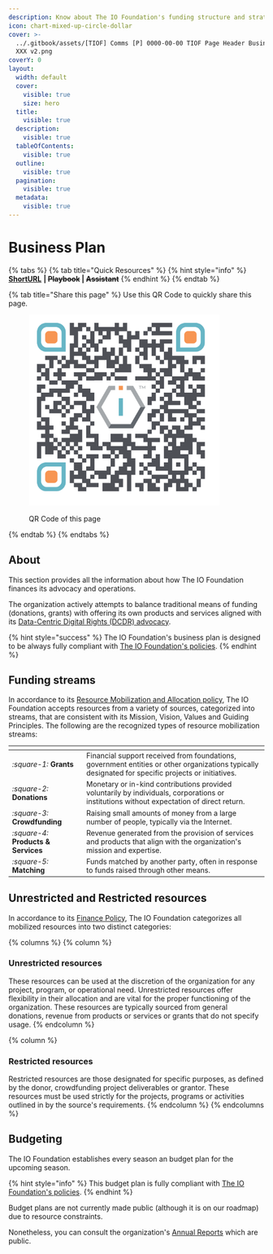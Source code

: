 ```yaml
---
description: Know about The IO Foundation's funding structure and strategy.
icon: chart-mixed-up-circle-dollar
cover: >-
  ../.gitbook/assets/[TIOF] Comms [P] 0000-00-00 TIOF Page Header Business Plan
  XXX v2.png
coverY: 0
layout:
  width: default
  cover:
    visible: true
    size: hero
  title:
    visible: true
  description:
    visible: true
  tableOfContents:
    visible: true
  outline:
    visible: true
  pagination:
    visible: true
  metadata:
    visible: true
---
```


# Business Plan

{% tabs %}
{% tab title="Quick Resources" %}
{% hint style="info" %}
[**ShortURL**](https://short.theiofoundation.org/TIOFBusinessPlan) **|&#x20;**~~**Playbook**~~**&#x20;|&#x20;**~~**Assistant**~~
{% endhint %}
{% endtab %}

{% tab title="Share this page" %}
Use this QR Code to quickly share this page.

<figure><img src="../.gitbook/assets/TIOFTIOFBusinessPlan_4096x4096.png" alt="" width="375"><figcaption><p>QR Code of this page</p></figcaption></figure>
{% endtab %}
{% endtabs %}

## About

This section provides all the information about how The IO Foundation finances its advocacy and operations.

The organization actively attempts to balance traditional means of funding (donations, grants) with offering its own products and services aligned with its [Data-Centric Digital Rights (DCDR) advocacy](https://short.theiofoundation.org/TIOFDCDRDocs).

{% hint style="success" %}
The IO Foundation's business plan is designed to be always fully compliant with [The IO Foundation's policies](https://short.theiofoundation.org/TIOFPolicies).
{% endhint %}

## **Funding streams**

In accordance to its [Resource Mobilization and Allocation policy](https://short.theiofoundation.org/TIOFPolicyRMA), The IO Foundation accepts resources from a variety of sources, categorized into streams, that are consistent with its Mission, Vision, Values and Guiding Principles. The following are the recognized types of resource mobilization streams:

<table data-view="cards"><thead><tr><th></th><th></th></tr></thead><tbody><tr><td><i class="fa-square-1">:square-1:</i>  <strong>Grants</strong></td><td>Financial support received from foundations, government entities or other organizations typically designated for specific projects or initiatives.</td></tr><tr><td><i class="fa-square-2">:square-2:</i>  <strong>Donations</strong></td><td>Monetary or in-kind contributions provided voluntarily by individuals, corporations or institutions without expectation of direct return.</td></tr><tr><td><i class="fa-square-3">:square-3:</i>  <strong>Crowdfunding</strong></td><td>Raising small amounts of money from a large number of people, typically via the Internet.</td></tr><tr><td><i class="fa-square-4">:square-4:</i>  <strong>Products &#x26; Services</strong> </td><td>Revenue generated from the provision of services and products that align with the organization's mission and expertise.</td></tr><tr><td><i class="fa-square-5">:square-5:</i>  <strong>Matching</strong></td><td>Funds matched by another party, often in response to funds raised through other means.</td></tr></tbody></table>

## **Unrestricted and Restricted resources**

In accordance to its [Finance Policy](https://short.theiofoundation.org/TIOFPoliciesFinance), The IO Foundation categorizes all mobilized resources into two distinct categories:

{% columns %}
{% column %}
### **Unrestricted resources**

These resources can be used at the discretion of the organization for any project, program, or operational need. Unrestricted resources offer flexibility in their allocation and are vital for the proper functioning of the organization. These resources are typically sourced from general donations, revenue from products or services or grants that do not specify usage.
{% endcolumn %}

{% column %}
### **Restricted r**esources&#x20;

Restricted resources are those designated for specific purposes, as defined by the donor, crowdfunding project deliverables or grantor. These resources must be used strictly for the projects, programs or activities outlined in by the source's requirements.
{% endcolumn %}
{% endcolumns %}

## Budgeting

The IO Foundation establishes every season an budget plan for the upcoming season.&#x20;

{% hint style="info" %}
This budget plan is fully compliant with [The IO Foundation's policies](https://short.theiofoundation.org/TIOFPolicies).
{% endhint %}

Budget plans are not currently made public (although it is on our roadmap) due to resource constraints.

Nonetheless, you can consult the organization's [Annual Reports](https://short.theiofoundation.org/TIOFAnnualReports) which are public.
